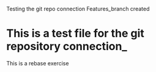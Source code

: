 Testing the git repo connection
Features_branch created


# This is a test file for the git repository connection_

This is a rebase exercise



